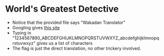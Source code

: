 # World's Greatest Detective

* Notice that the provided file says "Wakadan Translator"
* Googling gives [this site](https://typewakanda.com/)
* Typing in "1234567890_ABCDEFGHIJKLMNOPQRSTUVWXYZ_abcdefghijklmnopqrstuvwxyz" gives us a list of characters
* The flag is just the direct translation, no other trickery involved. 
